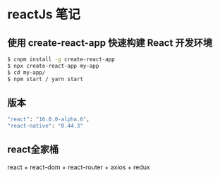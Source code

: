 # reactJs 笔记

## 使用 create-react-app 快速构建 React 开发环境
```sh
$ cnpm install -g create-react-app
$ npx create-react-app my-app
$ cd my-app/
$ npm start / yarn start
```
## 版本
```sh
"react": "16.0.0-alpha.6",
"react-native": "0.44.3"
```

## react全家桶
react + react-dom + react-router + axios + redux

